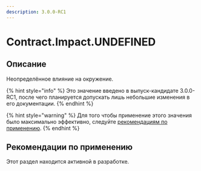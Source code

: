```yaml
---
description: 3.0.0-RC1
---
```


# Contract.Impact.UNDEFINED

## Описание <a href="#description" id="description"></a>

Неопределённое влияние на окружение.

{% hint style="info" %}
Это значение введено в выпуск-кандидате 3.0.0-RC1, после чего планируется допускать лишь небольшие изменения в его документации.
{% endhint %}

{% hint style="warning" %}
Для того чтобы применение этого значения было максимально эффективно, следуйте [рекомендациям по применению](undefined.md#recommendations).
{% endhint %}

## Рекомендации по применению <a href="#recommendations" id="recommendations"></a>

Этот раздел находится активной в разработке.

